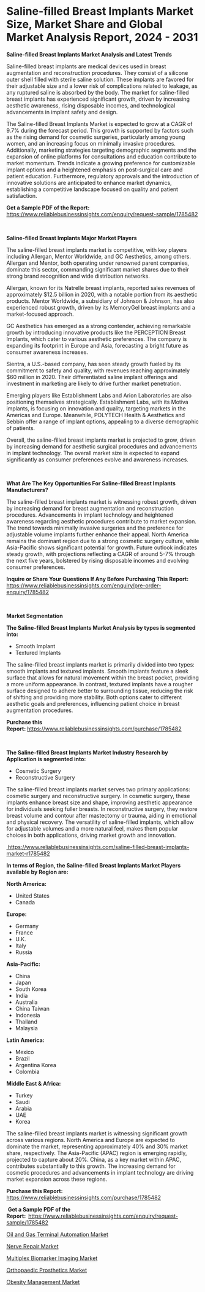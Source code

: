 <p><h1>Saline-filled Breast Implants Market Size, Market Share and Global Market Analysis Report, 2024 - 2031</h1></p><p><strong>Saline-filled Breast Implants Market Analysis and Latest Trends</strong></p>
<p><p>Saline-filled breast implants are medical devices used in breast augmentation and reconstruction procedures. They consist of a silicone outer shell filled with sterile saline solution. These implants are favored for their adjustable size and a lower risk of complications related to leakage, as any ruptured saline is absorbed by the body. The market for saline-filled breast implants has experienced significant growth, driven by increasing aesthetic awareness, rising disposable incomes, and technological advancements in implant safety and design.</p><p>The Saline-filled Breast Implants Market is expected to grow at a CAGR of 9.7% during the forecast period. This growth is supported by factors such as the rising demand for cosmetic surgeries, particularly among young women, and an increasing focus on minimally invasive procedures. Additionally, marketing strategies targeting demographic segments and the expansion of online platforms for consultations and education contribute to market momentum. Trends indicate a growing preference for customizable implant options and a heightened emphasis on post-surgical care and patient education. Furthermore, regulatory approvals and the introduction of innovative solutions are anticipated to enhance market dynamics, establishing a competitive landscape focused on quality and patient satisfaction.</p></p>
<p><strong>Get a Sample PDF of the Report:&nbsp;</strong> <a href="https://www.reliablebusinessinsights.com/enquiry/request-sample/1785482?utm_campaign=1674&utm_medium=2&utm_source=Github&utm_content=ia&utm_term=18122024&utm_id=saline-filled-breast-implants">https://www.reliablebusinessinsights.com/enquiry/request-sample/1785482</a></p>
<p>&nbsp;</p>
<p><strong>Saline-filled Breast Implants Major Market Players</strong></p>
<p><p>The saline-filled breast implants market is competitive, with key players including Allergan, Mentor Worldwide, and GC Aesthetics, among others. Allergan and Mentor, both operating under renowned parent companies, dominate this sector, commanding significant market shares due to their strong brand recognition and wide distribution networks. </p><p>Allergan, known for its Natrelle breast implants, reported sales revenues of approximately $12.5 billion in 2020, with a notable portion from its aesthetic products. Mentor Worldwide, a subsidiary of Johnson & Johnson, has also experienced robust growth, driven by its MemoryGel breast implants and a market-focused approach. </p><p>GC Aesthetics has emerged as a strong contender, achieving remarkable growth by introducing innovative products like the PERCEPTION Breast Implants, which cater to various aesthetic preferences. The company is expanding its footprint in Europe and Asia, forecasting a bright future as consumer awareness increases.</p><p>Sientra, a U.S.-based company, has seen steady growth fueled by its commitment to safety and quality, with revenues reaching approximately $60 million in 2020. Their differentiated saline implant offerings and investment in marketing are likely to drive further market penetration.</p><p>Emerging players like Establishment Labs and Arion Laboratories are also positioning themselves strategically. Establishment Labs, with its Motiva implants, is focusing on innovation and quality, targeting markets in the Americas and Europe. Meanwhile, POLYTECH Health & Aesthetics and Sebbin offer a range of implant options, appealing to a diverse demographic of patients.</p><p>Overall, the saline-filled breast implants market is projected to grow, driven by increasing demand for aesthetic surgical procedures and advancements in implant technology. The overall market size is expected to expand significantly as consumer preferences evolve and awareness increases.</p></p>
<p>&nbsp;</p>
<p><strong>What Are The Key Opportunities For Saline-filled Breast Implants Manufacturers?</strong></p>
<p><p>The saline-filled breast implants market is witnessing robust growth, driven by increasing demand for breast augmentation and reconstruction procedures. Advancements in implant technology and heightened awareness regarding aesthetic procedures contribute to market expansion. The trend towards minimally invasive surgeries and the preference for adjustable volume implants further enhance their appeal. North America remains the dominant region due to a strong cosmetic surgery culture, while Asia-Pacific shows significant potential for growth. Future outlook indicates steady growth, with projections reflecting a CAGR of around 5-7% through the next five years, bolstered by rising disposable incomes and evolving consumer preferences.</p></p>
<p><strong>Inquire or Share Your Questions If Any Before Purchasing This Report:</strong> <a href="https://www.reliablebusinessinsights.com/enquiry/pre-order-enquiry/1785482?utm_campaign=1674&utm_medium=2&utm_source=Github&utm_content=ia&utm_term=18122024&utm_id=saline-filled-breast-implants">https://www.reliablebusinessinsights.com/enquiry/pre-order-enquiry/1785482</a></p>
<p>&nbsp;</p>
<p><strong>Market Segmentation</strong></p>
<p><strong>The Saline-filled Breast Implants Market Analysis by types is segmented into:</strong></p>
<p><ul><li>Smooth Implant</li><li>Textured Implants</li></ul></p>
<p><p>The saline-filled breast implants market is primarily divided into two types: smooth implants and textured implants. Smooth implants feature a sleek surface that allows for natural movement within the breast pocket, providing a more uniform appearance. In contrast, textured implants have a rougher surface designed to adhere better to surrounding tissue, reducing the risk of shifting and providing more stability. Both options cater to different aesthetic goals and preferences, influencing patient choice in breast augmentation procedures.</p></p>
<p><strong>Purchase this Report:&nbsp;</strong><a href="https://www.reliablebusinessinsights.com/purchase/1785482?utm_campaign=1674&utm_medium=2&utm_source=Github&utm_content=ia&utm_term=18122024&utm_id=saline-filled-breast-implants">https://www.reliablebusinessinsights.com/purchase/1785482</a></p>
<p>&nbsp;</p>
<p><strong>The Saline-filled Breast Implants Market Industry Research by Application is segmented into:</strong></p>
<p><ul><li>Cosmetic Surgery</li><li>Reconstructive Surgery</li></ul></p>
<p><p>The saline-filled breast implants market serves two primary applications: cosmetic surgery and reconstructive surgery. In cosmetic surgery, these implants enhance breast size and shape, improving aesthetic appearance for individuals seeking fuller breasts. In reconstructive surgery, they restore breast volume and contour after mastectomy or trauma, aiding in emotional and physical recovery. The versatility of saline-filled implants, which allow for adjustable volumes and a more natural feel, makes them popular choices in both applications, driving market growth and innovation.</p></p>
<p><a href="https://www.reliablebusinessinsights.com/saline-filled-breast-implants-market-r1785482?utm_campaign=1674&utm_medium=2&utm_source=Github&utm_content=ia&utm_term=18122024&utm_id=saline-filled-breast-implants">&nbsp;https://www.reliablebusinessinsights.com/saline-filled-breast-implants-market-r1785482</a></p>
<p><strong>In terms of Region, the Saline-filled Breast Implants Market Players available by Region are:</strong></p>
<p>
    <p> <strong> North America: </strong>
        <ul>
            <li>United States</li>
            <li>Canada</li>
        </ul>
        </p> 
    <p> <strong> Europe: </strong>
        <ul>
            <li>Germany</li>
            <li>France</li>
            <li>U.K.</li>
            <li>Italy</li>
            <li>Russia</li>
        </ul>
        </p> 
    <p> <strong> Asia-Pacific: </strong>
        <ul>
            <li>China</li>
            <li>Japan</li>
            <li>South Korea</li>
            <li>India</li>
            <li>Australia</li>
            <li>China Taiwan</li>
            <li>Indonesia</li>
            <li>Thailand</li>
            <li>Malaysia</li>
        </ul>
        </p> 
    <p> <strong> Latin America: </strong>
        <ul>
            <li>Mexico</li>
            <li>Brazil</li>
            <li>Argentina Korea</li>
            <li>Colombia</li>
        </ul>
        </p> 
    <p> <strong> Middle East & Africa: </strong>
        <ul>
            <li>Turkey</li>
            <li>Saudi</li>
            <li>Arabia</li>
            <li>UAE</li>
            <li>Korea</li>
        </ul>
    </p>
    </p>
<p><p>The saline-filled breast implants market is witnessing significant growth across various regions. North America and Europe are expected to dominate the market, representing approximately 40% and 30% market share, respectively. The Asia-Pacific (APAC) region is emerging rapidly, projected to capture about 20%. China, as a key market within APAC, contributes substantially to this growth. The increasing demand for cosmetic procedures and advancements in implant technology are driving market expansion across these regions.</p></p>
<p><strong>Purchase this Report: </strong><a href="https://www.reliablebusinessinsights.com/purchase/1785482?utm_campaign=1674&utm_medium=2&utm_source=Github&utm_content=ia&utm_term=18122024&utm_id=saline-filled-breast-implants">https://www.reliablebusinessinsights.com/purchase/1785482</a></p>
<p>&nbsp;<strong>Get a Sample PDF of the Report:&nbsp;&nbsp;</strong><a href="https://www.reliablebusinessinsights.com/enquiry/request-sample/1785482?utm_campaign=1674&utm_medium=2&utm_source=Github&utm_content=ia&utm_term=18122024&utm_id=saline-filled-breast-implants">https://www.reliablebusinessinsights.com/enquiry/request-sample/1785482</a></p>
<p><strong></strong></p>
<p><p><a href="https://www.linkedin.com/pulse/foreign-market-opportunities-dynamics-analysis-oil-gas-terminal-ptuae?utm_campaign=1674&utm_medium=2&utm_source=Github&utm_content=ia&utm_term=18122024&utm_id=saline-filled-breast-implants">Oil and Gas Terminal Automation Market</a></p><p><a href="https://www.linkedin.com/pulse/latest-nerve-repair-market-report-size-share-revenue-analysis-jnvse?utm_campaign=1674&utm_medium=2&utm_source=Github&utm_content=ia&utm_term=18122024&utm_id=saline-filled-breast-implants">Nerve Repair Market</a></p><p><a href="https://www.linkedin.com/pulse/insights-global-multiplex-biomarker-imaging-market-forecasted-jrime?utm_campaign=1674&utm_medium=2&utm_source=Github&utm_content=ia&utm_term=18122024&utm_id=saline-filled-breast-implants">Multiplex Biomarker Imaging Market</a></p><p><a href="https://www.linkedin.com/pulse/future-trends-revenue-forecast-cagr-14-orthopaedic-prosthetics-ntxae?utm_campaign=1674&utm_medium=2&utm_source=Github&utm_content=ia&utm_term=18122024&utm_id=saline-filled-breast-implants">Orthopaedic Prosthetics Market</a></p><p><a href="https://www.linkedin.com/pulse/growth-opportunities-obesity-management-market-industry-dynamics-cxjue?utm_campaign=1674&utm_medium=2&utm_source=Github&utm_content=ia&utm_term=18122024&utm_id=saline-filled-breast-implants">Obesity Management Market</a></p></p>